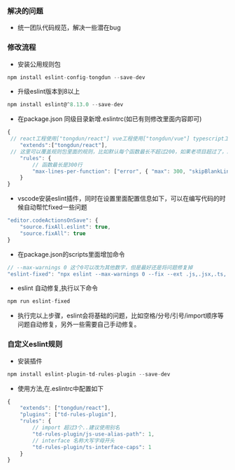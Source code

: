 
### 解决的问题

- 统一团队代码规范，解决一些潜在bug

### 修改流程

- 安装公用规则包

``` javascript
npm install eslint-config-tongdun --save-dev
```

- 升级eslint版本到8以上

``` javascript
npm install eslint@^8.13.0 --save-dev
```

- 在package.json 同级目录新增.eslintrc(如已有则修改里面内容即可)

``` javascript
{
 // react工程使用["tongdun/react"] vue工程使用["tongdun/vue"] typescript工程使用["tongdun/typescript"]
    "extends":["tongdun/react"],
 // 这里可以覆盖规则包里面的规则，比如默认每个函数最长不超过200，如果老项目超过了，就可以自定义修改
    "rules": {
        // 函数最长是300行
        "max-lines-per-function": ["error", { "max": 300, "skipBlankLines": true, "skipComments": true }],
    }
}
```

- vscode安装eslint插件，同时在设置里面配置信息如下，可以在编写代码的时候自动帮忙fixed一些问题

``` javascript
"editor.codeActionsOnSave": {
    "source.fixAll.eslint": true,
    "source.fixAll": true
}
```

- 在package.json的scripts里面增加命令

``` javascript
// --max-warnings 0 这个0可以改为其他数字，但是最好还是将问题修复掉
"eslint-fixed": "npx eslint --max-warnings 0 --fix --ext .js,.jsx,.ts,.tsx,.vue ./src"
```

- eslint 自动修复,执行以下命令

``` javascript
npm run eslint-fixed
```

- 执行完以上步骤，eslint会将基础的问题，比如空格/分号/引号/import顺序等问题自动修复，另外一些需要自己手动修复。

### 自定义eslint规则

- 安装插件

``` javascript
npm install eslint-plugin-td-rules-plugin --save-dev
```

- 使用方法,在.eslintrc中配置如下

``` javascript
{
    "extends": ["tongdun/react"],
    "plugins": ["td-rules-plugin"],
    "rules": {
        // import 超过3个..建议使用别名
        "td-rules-plugin/js-use-alias-path": 1,
        // interface 名称大写字母开头
        "td-rules-plugin/ts-interface-caps": 1
    }
}
```

